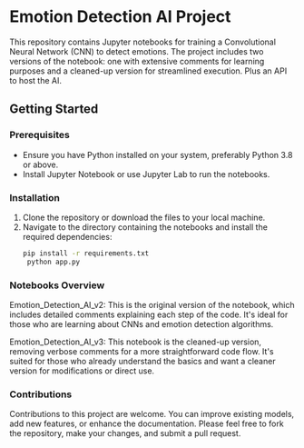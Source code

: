 # Emotion Detection AI Project

This repository contains Jupyter notebooks for training a Convolutional Neural Network (CNN) to detect emotions. The project includes two versions of the notebook: one with extensive comments for learning purposes and a cleaned-up version for streamlined execution. Plus an API to host the AI.

## Getting Started

### Prerequisites

- Ensure you have Python installed on your system, preferably Python 3.8 or above.
- Install Jupyter Notebook or use Jupyter Lab to run the notebooks.

### Installation

1. Clone the repository or download the files to your local machine.
2. Navigate to the directory containing the notebooks and install the required dependencies:
   ```bash
   pip install -r requirements.txt
    python app.py

### Notebooks Overview
Emotion_Detection_AI_v2: This is the original version of the notebook, which includes detailed comments explaining each step of the code. It's ideal for those who are learning about CNNs and emotion detection algorithms.

Emotion_Detection_AI_v3: This notebook is the cleaned-up version, removing verbose comments for a more straightforward code flow. It's suited for those who already understand the basics and want a cleaner version for modifications or direct use.

### Contributions
Contributions to this project are welcome. You can improve existing models, add new features, or enhance the documentation. Please feel free to fork the repository, make your changes, and submit a pull request.
